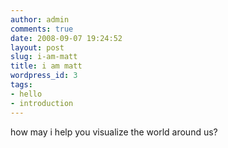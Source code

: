 ```yaml
---
author: admin
comments: true
date: 2008-09-07 19:24:52
layout: post
slug: i-am-matt
title: i am matt
wordpress_id: 3
tags:
- hello
- introduction
---
```


how may i help you visualize the world around us?
